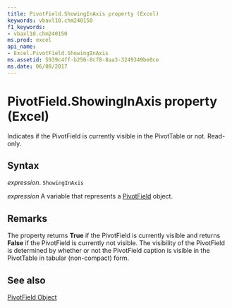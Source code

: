 ```yaml
---
title: PivotField.ShowingInAxis property (Excel)
keywords: vbaxl10.chm240150
f1_keywords:
- vbaxl10.chm240150
ms.prod: excel
api_name:
- Excel.PivotField.ShowingInAxis
ms.assetid: 5939c4ff-b256-8cf8-8aa3-3249349be0ce
ms.date: 06/08/2017
---
```



# PivotField.ShowingInAxis property (Excel)

Indicates if the PivotField is currently visible in the PivotTable or not. Read-only.


## Syntax

 _expression_. `ShowingInAxis`

 _expression_ A variable that represents a [PivotField](Excel.PivotField.md) object.


## Remarks

The property returns  **True** if the PivotField is currently visible and returns **False** if the PivotField is currently not visible. The visibility of the PivotField is determined by whether or not the PivotField caption is visible in the PivotTable in tabular (non-compact) form.


## See also


[PivotField Object](Excel.PivotField.md)

